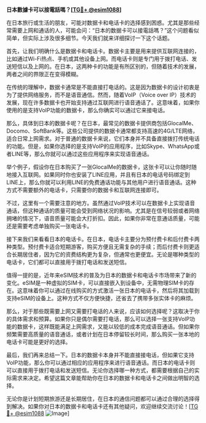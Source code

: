 **日本數據卡可以接電話嗎？[[TG💪+ @esim1088](https://t.me/s/esim1088)]**

在日本旅行或生活的朋友，可能对数据卡和电话卡的选择感到困惑。尤其是那些经常需要上网和通话的人，可能会问：“日本的数据卡可以接電話嗎？”这个问题看似简单，但实际上涉及很多细节。今天我们就来详细探讨一下这个话题。

首先，让我们明确什么是数据卡和电话卡。数据卡主要是用来提供互联网连接的，比如通过Wi-Fi热点、手机或其他设备上网。而电话卡则是专门用于拨打电话、发送短信以及上网的。在日本，这两种卡的功能是有所区别的，但随着技术的发展，两者之间的界限正在变得模糊。

在传统的理解中，数据卡通常是不能直接打电话的。这是因为数据卡的设计初衷是为了提供网络服务，而不是语音通信。然而，随着VoIP（Voice over IP）技术的发展，现在许多数据卡也开始支持通过互联网进行语音通话了。这意味着，如果你使用的是支持VoIP功能的数据卡，那么你确实可以通过它来接电话。

那么，具体到日本的数据卡呢？在日本，最常见的数据卡提供商包括GlocalMe、Docomo、SoftBank等。这些公司提供的数据卡通常都支持高速的4G/LTE网络，适合日常上网需求。对于普通的数据卡来说，它们本身并不具备直接拨打传统电话的功能。但是，如果你选择的是支持VoIP的应用程序，比如Skype、WhatsApp或者LINE等，那么你就可以通过这些应用程序来实现语音通话。

举个例子，假设你在日本购买了一张GlocalMe的数据卡，这张卡可以让你随时随地接入互联网。如果同时你也安装了LINE应用，并且有日本的电话号码绑定到LINE上，那么你就可以利用LINE的免费通话功能与其他用户进行语音通话。这种方式不需要额外的电话卡，只需要你的数据卡和互联网连接即可。

不过，这里有一个需要注意的地方。虽然通过VoIP技术可以在数据卡上实现语音通话，但这种通话的质量可能会受到网络状况的影响。尤其是在信号较弱或者网络拥堵的情况下，语音质量可能会大打折扣。因此，如果你非常在意通话质量，可能还是需要考虑单独购买一张电话卡。

接下来我们来看看日本的电话卡。在日本，电话卡主要分为预付费卡和后付费卡两种类型。预付费卡适合短期游客，购买方便且无需复杂的手续；而后付费卡则更适合长期居住者，因为它的资费结构更为复杂，但通常也更便宜。无论是哪种类型的电话卡，它们都可以直接用于拨打电话和发送短信。

值得一提的是，近年来eSIM技术的普及为日本的数据卡和电话卡市场带来了新的变化。eSIM是一种虚拟的SIM卡，可以直接嵌入到设备中，无需物理SIM卡的存在。这意味着你可以通过在线购买的方式激活一张日本的电话卡，然后将其加载到支持eSIM的设备上。这种方式不仅方便快捷，还省去了携带多张实体卡的麻烦。

那么，对于那些既需要上网又需要打电话的人来说，应该如何选择呢？这取决于你的具体需求和预算。如果你只是偶尔需要打电话，那么可以选择一张支持VoIP功能的数据卡，这样既能满足上网需求，又能以较低的成本完成语音通话。但如果你频繁需要高质量的语音通话，或者计划在日本停留较长时间，那么购买一张本地的电话卡可能是更好的选择。

最后，我们再来总结一下。日本的数据卡本身并不能直接接电话，但如果它支持VoIP功能，那么你可以通过相应的应用程序来进行语音通话。而日本的电话卡则可以直接用于拨打电话和发送短信。无论你选择哪一种方式，都需要根据自己的实际需求来决定。希望这篇文章能帮助你在日本的数据卡和电话卡之间做出明智的选择。

无论你是计划短期旅游还是长期居住，在日本的通信问题都可以通过合理的选择得到解决。如果你对日本的数据卡和电话卡还有其他疑问，欢迎继续交流讨论！[[TG💪+ @esim1088](https://t.me/s/esim1088) ![Image](https://i.postimg.cc/4NQfJmqS/Snipaste-2025-05-13-00-14-12.png)]